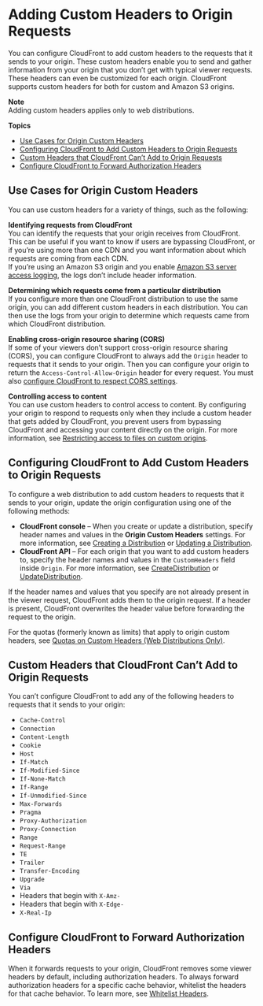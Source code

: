 # Adding Custom Headers to Origin Requests<a name="add-origin-custom-headers"></a>

You can configure CloudFront to add custom headers to the requests that it sends to your origin\. These custom headers enable you to send and gather information from your origin that you don’t get with typical viewer requests\. These headers can even be customized for each origin\. CloudFront supports custom headers for both for custom and Amazon S3 origins\.

**Note**  
Adding custom headers applies only to web distributions\.

**Topics**
+ [Use Cases for Origin Custom Headers](#add-origin-custom-headers-use-cases)
+ [Configuring CloudFront to Add Custom Headers to Origin Requests](#add-origin-custom-headers-configure)
+ [Custom Headers that CloudFront Can’t Add to Origin Requests](#add-origin-custom-headers-blacklist)
+ [Configure CloudFront to Forward Authorization Headers](#add-origin-custom-headers-forward-authorization)

## Use Cases for Origin Custom Headers<a name="add-origin-custom-headers-use-cases"></a>

You can use custom headers for a variety of things, such as the following:

**Identifying requests from CloudFront**  
You can identify the requests that your origin receives from CloudFront\. This can be useful if you want to know if users are bypassing CloudFront, or if you’re using more than one CDN and you want information about which requests are coming from each CDN\.  
If you’re using an Amazon S3 origin and you enable [Amazon S3 server access logging](https://docs.aws.amazon.com/AmazonS3/latest/dev/ServerLogs.html), the logs don’t include header information\.

**Determining which requests come from a particular distribution**  
If you configure more than one CloudFront distribution to use the same origin, you can add different custom headers in each distribution\. You can then use the logs from your origin to determine which requests came from which CloudFront distribution\.

**Enabling cross\-origin resource sharing \(CORS\)**  
If some of your viewers don’t support cross\-origin resource sharing \(CORS\), you can configure CloudFront to always add the `Origin` header to requests that it sends to your origin\. Then you can configure your origin to return the `Access-Control-Allow-Origin` header for every request\. You must also [configure CloudFront to respect CORS settings](header-caching.md#header-caching-web-cors)\.

**Controlling access to content**  
You can use custom headers to control access to content\. By configuring your origin to respond to requests only when they include a custom header that gets added by CloudFront, you prevent users from bypassing CloudFront and accessing your content directly on the origin\. For more information, see [ Restricting access to files on custom origins](private-content-overview.md#forward-custom-headers-restrict-access)\.

## Configuring CloudFront to Add Custom Headers to Origin Requests<a name="add-origin-custom-headers-configure"></a>

To configure a web distribution to add custom headers to requests that it sends to your origin, update the origin configuration using one of the following methods:
+ **CloudFront console** – When you create or update a distribution, specify header names and values in the **Origin Custom Headers** settings\. For more information, see [Creating a Distribution](distribution-web-creating-console.md) or [Updating a Distribution](HowToUpdateDistribution.md)\.
+ **CloudFront API** – For each origin that you want to add custom headers to, specify the header names and values in the `CustomHeaders` field inside `Origin`\. For more information, see [CreateDistribution](https://docs.aws.amazon.com/cloudfront/latest/APIReference/API_CreateDistribution.html) or [UpdateDistribution](https://docs.aws.amazon.com/cloudfront/latest/APIReference/API_UpdateDistribution.html)\.

If the header names and values that you specify are not already present in the viewer request, CloudFront adds them to the origin request\. If a header is present, CloudFront overwrites the header value before forwarding the request to the origin\.

For the quotas \(formerly known as limits\) that apply to origin custom headers, see [Quotas on Custom Headers \(Web Distributions Only\)](cloudfront-limits.md#limits-custom-headers)\.

## Custom Headers that CloudFront Can’t Add to Origin Requests<a name="add-origin-custom-headers-blacklist"></a>

You can’t configure CloudFront to add any of the following headers to requests that it sends to your origin:
+ `Cache-Control`
+ `Connection`
+ `Content-Length`
+ `Cookie`
+ `Host`
+ `If-Match`
+ `If-Modified-Since`
+ `If-None-Match`
+ `If-Range`
+ `If-Unmodified-Since`
+ `Max-Forwards`
+ `Pragma`
+ `Proxy-Authorization`
+ `Proxy-Connection`
+ `Range`
+ `Request-Range`
+ `TE`
+ `Trailer`
+ `Transfer-Encoding`
+ `Upgrade`
+ `Via`
+ Headers that begin with `X-Amz-`
+ Headers that begin with `X-Edge-`
+ `X-Real-Ip`

## Configure CloudFront to Forward Authorization Headers<a name="add-origin-custom-headers-forward-authorization"></a>

When it forwards requests to your origin, CloudFront removes some viewer headers by default, including authorization headers\. To always forward authorization headers for a specific cache behavior, whitelist the headers for that cache behavior\. To learn more, see [Whitelist Headers](distribution-web-values-specify.md#DownloadDistValuesWhitelistHeaders)\.